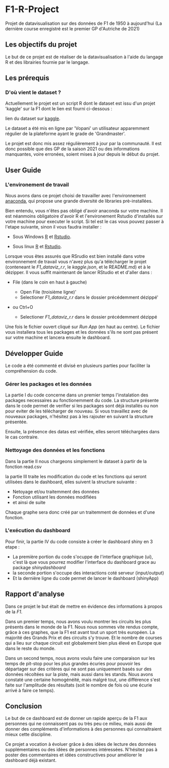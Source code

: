 # F1-R-Project

Projet de datavisualisation sur des données de F1 de 1950 à aujourd'hui (La dernière course enregistré est le premier GP d'Autriche de 2021)

## Les objectifs du projet 

Le but de ce projet est de réaliser de la datavisualisation à l'aide du langage R et des librairies fournie par le langage.

## Les prérequis

### D'où vient le dataset ?

Actuellement le projet est un script R dont le dataset est issu d'un projet 'kaggle' sur la F1 dont le lien est fourni ci-dessous :

lien du dataset sur [kaggle](https://www.kaggle.com/rohanrao/formula-1-world-championship-1950-2020).

Le dataset a été mis en ligne par 'Vopani' un utilisateur apparemment régulier de la plateforme ayant le grade de 'Grandmaster'.

Le projet est donc mis assez régulièrement à jour par la communauté. Il est donc possible que des GP de la saison 2021 ou des informations manquantes, voire erronées, soient mises à jour depuis le début du projet.

## User Guide

### L'environement de travail

Nous avons dans ce projet choisi de travailler avec l'environnement [anaconda](https://www.anaconda.com/products/individual), qui propose une grande diversité de libraries prè-installées.

Bien entendu, vous n'êtes pas obligé d'avoir anaconda sur votre machine. Il est néanmoins obligatoire d'avoir R et l'environement Rstudio d'installés sur votre machine pour executer le script. Si tel est le cas vous pouvez passer à l'etape suivante, sinon il vous faudra installer :

- Sous Windows [R](https://cran.r-project.org/bin/windows/base/) et [Rstudio](https://rstudio.com/products/rstudio/download/). 

- Sous linux [R](https://cran.r-project.org/bin/linux/) et [Rstudio](https://rstudio.com/products/rstudio/download/ ).  

Lorsque vous êtes assurés que RSrudio est bien installé dans votre environnement de travail vous n'avez plus qu'a télécharger le projet (conteneant le *F1_dataviz_r.r*, le *kaggle.json*, et le README.md) et à le dézipper. Il vous suffit maintenant de lancer RStudio et et d'aller dans :

- File (dans le coin en haut à gauche)
  - Open File (troisième ligne)'
  - Selectioner *F1_dataviz_r.r* dans le dossier précédemment dézippé'

- ou Ctrl+O
  - Selectioner *F1_dataviz_r.r* dans le dossier précédemment dézippé

Une fois le fichier ouvert cliqué sur *Run App* (en haut au centre). Le fichier vous installera tous les packages et les données s'ils ne sont pas présent sur votre machine et lancera ensuite le dashboard.

## Développer Guide

Le code a été commenté et divisé en plusieurs parties pour faciliter la compréhension du code.

### Gérer les packages et les données

La partie I du code concerne dans un premier temps l'instalation des packages necessaires au fonctionemment du code. La structure présente dans le code permet de verifier si les packages sont déjà installés ou non pour eviter de les télécharger de nouveau. Si vous travaillez avec de nouveaux packages, n'hésitez pas à les rajouter en suivant la structure présentée.

Ensuite, la présence des datas est vérifiée, elles seront téléchargées dans le cas contraire. 

### Nettoyage des données et les fonctions

Dans la partie II nous chargeons simplement le dataset à partir de la fonction read.csv

la partie III traite les modification du code et les fonctions qui seront utilisées dans le dashboard, elles suivent la structure suivante :

- Netoyage et/ou traitemment des données
- Fonction utilisant les données modifiées
- et ainsi de suite

Chaque graphe sera donc créé par un traitemment de données et d'une fonction.

### L'exécution du dashboard

Pour finir, la partie IV du code consiste à créer le dashboard shiny en 3 etape : 
 
- La première portion du code s'ocuppe de l'interface graphique (ui), c'est là que vous pourrez modifier l'interface du dashboard grace au package *shinydashboard*
- la seconde portion s'occupe des interactions coté serveur (input/output)
- Et la dernière ligne du code permet de lancer le dashboard (shinyApp)

## Rapport d'analyse 

Dans ce projet le but était de mettre en évidence des informations à propos de la *F1*. 

Dans un premier temps, nous avons voulu montrer les circuits les plus présents dans le monde de la F1. Nous nous sommes vite rendus compte, grâce à ces graphes, que la F1 est avant tout un sport très européen. La majorité des Grands Prix et des circuits s'y trouve. Et le nombre de courses qui a lieu sur chaque circuit est globalement bien plus élevé en Europe que dans le reste du monde.

Dans un second temps, nous avons voulu faire une comparaison sur les temps de pit-stop pour les plus grandes écuries pour pouvoir les départager sur des critères qui ne sont pas uniquement basés sur des données récoltées sur la piste, mais aussi dans les stands. Nous avons constaté une certaine homogénéité, mais malgré tout, une différence s'est faite sur l'amplitude des résultats (soit le nombre de fois où une écurie arrivé à faire ce temps).

## Conclusion

Le but de ce dashboard est de donner un rapide aperçu de la F1 aux personnes qui ne connaissent pas ou très peu ce milieu, mais aussi de donner des compléments d'informations à des personnes qui connaitraient mieux cette discipline.

Ce projet a vocation à évoluer grâce à des idées de lecture des données supplémentaires ou des idées de personnes intéressées. N'hésitez pas à poster des commentaires et idées constructives pour améliorer le dashboard déjà existant.
